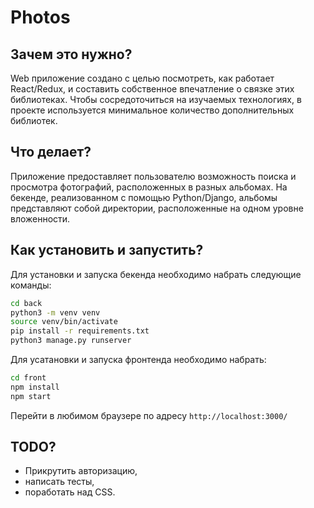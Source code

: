 # Photos

## Зачем это нужно?
Web приложение создано с целью посмотреть, как работает React/Redux,
и составить собственное впечатление о связке этих библиотеках.
Чтобы сосредоточиться на изучаемых технологиях, в проекте используется минимальное количество
дополнительных библиотек.

## Что делает?
Приложение предоставляет пользователю возможность поиска и просмотра фотографий, 
расположенных в разных альбомах.
На бекенде, реализованном с помощью Python/Django, альбомы представляют собой директории, 
расположенные на одном уровне вложенности.

## Как установить и запустить?

Для установки и запуска бекенда необходимо набрать следующие команды:

```sh
cd back
python3 -m venv venv
source venv/bin/activate
pip install -r requirements.txt
python3 manage.py runserver
```

Для усатановки и запуска фронтенда необходимо набрать:

```sh
cd front
npm install
npm start
```

Перейти в любимом браузере по адресу 
`http://localhost:3000/`

## TODO?
- Прикрутить авторизацию,
- написать тесты,
- поработать над CSS.

